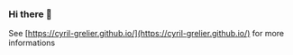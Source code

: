 ### Hi there 👋

See [https://cyril-grelier.github.io/](https://cyril-grelier.github.io/) for more informations
